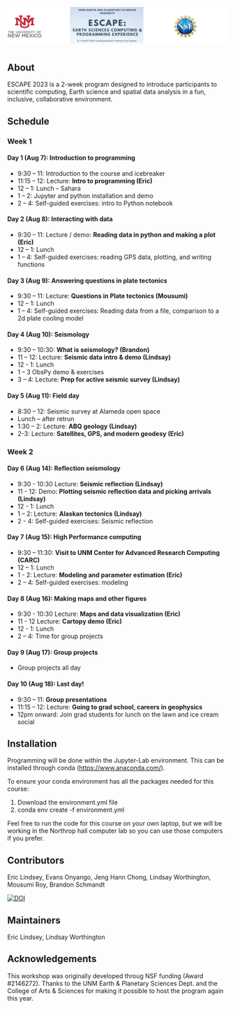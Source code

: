 ![unm-escape header](header2.png)
#

## About
ESCAPE 2023 is a 2-week program designed to introduce participants to scientific
computing, Earth science and spatial data analysis in a fun, inclusive, collaborative environment.

## Schedule

### Week 1

#### Day 1 (Aug 7): Introduction to programming
  * 9:30 – 11: Introduction to the course and icebreaker
  * 11:15 – 12: Lecture: **Intro to programming (Eric)**
  * 12 – 1: Lunch – Sahara
  * 1 – 2: Jupyter and python installation and demo
  * 2 – 4: Self-guided exercises: intro to Python notebook

#### Day 2 (Aug 8): Interacting with data
  * 9:30 – 11: Lecture / demo: **Reading data in python and making a plot (Eric)**
  * 12 – 1: Lunch
  * 1 – 4: Self-guided exercises: reading GPS data, plotting, and writing functions

#### Day 3 (Aug 9): Answering questions in plate tectonics
  * 9:30 – 11: Lecture: **Questions in Plate tectonics (Mousumi)**
  * 12 – 1: Lunch
  * 1 – 4: Self-guided exercises: Reading data from a file, comparison to a 2d plate cooling model

#### Day 4 (Aug 10): Seismology
  * 9:30 – 10:30: **What is seismology? (Brandon)**
  * 11 – 12: Lecture: **Seismic data intro & demo (Lindsay)**
  * 12 - 1: Lunch
  * 1 – 3 ObsPy demo & exercises
  * 3 – 4: Lecture: **Prep for active seismic survey (Lindsay)**

#### Day 5 (Aug 11): Field day
  * 8:30 – 12: Seismic survey at Alameda open space
  * Lunch – after retrun
  * 1:30 – 2: Lecture: **ABQ geology (Lindsay)**
  * 2-3: Lecture: **Satellites, GPS, and modern geodesy (Eric)**

###  Week 2

#### Day 6 (Aug 14): Reflection seismology
  * 9:30 - 10:30 Lecture: **Seismic reflection (Lindsay)**
  * 11 - 12: Demo: **Plotting seismic reflection data and picking arrivals (Lindsay)**
  * 12 - 1: Lunch
  * 1 – 2: Lecture: **Alaskan tectonics (Lindsay)**
  * 2 - 4: Self-guided exercises: Seismic reflection

#### Day 7 (Aug 15): High Performance computing
  * 9:30 – 11:30: **Visit to UNM Center for Advanced Research Computing (CARC)**
  * 12 – 1: Lunch
  * 1 - 2: Lecture: **Modeling and parameter estimation (Eric)**
  * 2 – 4: Self-guided exercises: modeling 

#### Day 8 (Aug 16): Making maps and other figures
  * 9:30 - 10:30 Lecture: **Maps and data visualization (Eric)**
  * 11 - 12 Lecture: **Cartopy demo (Eric)**
  * 12 - 1: Lunch 
  * 2 – 4: Time for group projects

#### Day 9 (Aug 17): Group projects
  * Group projects all day

#### Day 10 (Aug 18): Last day!
  * 9:30 – 11: **Group presentations**
  * 11:15 – 12: Lecture: **Going to grad school, careers in geophysics**
  * 12pm onward: Join grad students for lunch on the lawn and ice cream social

## Installation
Programming will be done within the Jupyter-Lab environment. This can be installed through conda (https://www.anaconda.com/).

To ensure your conda environment has all the packages needed for this course:
1) Download the environment.yml file
2) conda env create -f environment.yml

Feel free to run the code for this course on your own laptop, but we will be working in the Northrop hall computer lab so you can use those computers if you prefer.

## Contributors
Eric Lindsey, Evans Onyango, Jeng Hann Chong, Lindsay Worthington, Mousumi Roy, Brandon Schmandt

[![DOI](https://zenodo.org/badge/501495854.svg)](https://zenodo.org/badge/latestdoi/501495854)

## Maintainers
Eric Lindsey, Lindsay Worthington

## Acknowledgements
This workshop was originally developed throug NSF funding (Award #2146272). Thanks to the UNM Earth & Planetary Sciences Dept. and the College of Arts & Sciences for making it possible to host the program again this year.


